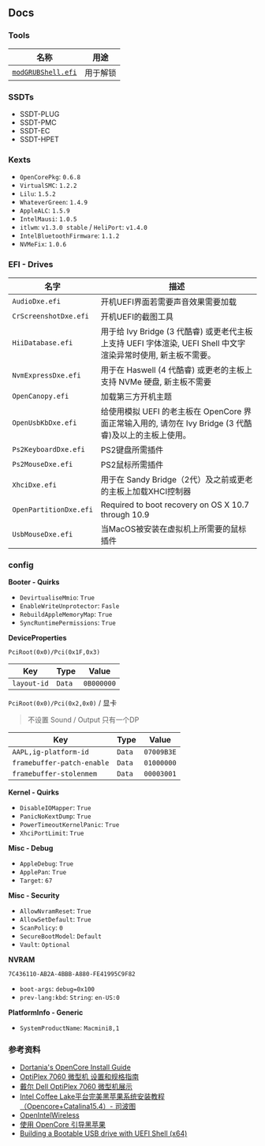 ## Docs


### Tools

|名称|用途|
|---|---|
|[`modGRUBShell.efi`](https://github.com/datasone/grub-mod-setup_var/releases)| 用于解锁|

### SSDTs

* SSDT-PLUG
* SSDT-PMC
* SSDT-EC
* SSDT-HPET

### Kexts 

* `OpenCorePkg`: `0.6.8`
* `VirtualSMC`: `1.2.2`
* `Lilu`: `1.5.2`
* `WhateverGreen`: `1.4.9`
* `AppleALC`: `1.5.9`
* `IntelMausi`: `1.0.5`
* `itlwm`: `v1.3.0 stable` / `HeliPort`: `v1.4.0`
* `IntelBluetoothFirmware`: `1.1.2`
* `NVMeFix`: `1.0.6`

### EFI - Drives

|名字|描述|
|---|---|
|`AudioDxe.efi `|开机UEFI界面若需要声音效果需要加载|
|`CrScreenshotDxe.efi`|开机UEFI的截图工具|
|`HiiDatabase.efi`|用于给 Ivy Bridge (3 代酷睿) 或更老代主板上支持 UEFI 字体渲染, UEFI Shell 中文字渲染异常时使用, 新主板不需要。|
|`NvmExpressDxe.efi`|用于在 Haswell (4 代酷睿) 或更老的主板上支持 NVMe 硬盘, 新主板不需要
|`OpenCanopy.efi`| 加载第三方开机主题|
|`OpenUsbKbDxe.efi`| 给使用模拟 UEFI 的老主板在 OpenCore 界面正常输入用的, 请勿在 Ivy Bridge (3 代酷睿)及以上的主板上使用。|
|`Ps2KeyboardDxe.efi`|PS2键盘所需插件|
|`Ps2MouseDxe.efi`|PS2鼠标所需插件|
|`XhciDxe.efi`|用于在 Sandy Bridge（2代）及之前或更老的主板上加载XHCI控制器|
|`OpenPartitionDxe.efi`|Required to boot recovery on OS X 10.7 through 10.9|
|`UsbMouseDxe.efi`|当MacOS被安装在虚拟机上所需要的鼠标插件|

### config

**Booter - Quirks**

* `DevirtualiseMmio`: `True`
* `EnableWriteUnprotector`: `Fasle`
* `RebuildAppleMemoryMap`: `True`
* `SyncRuntimePermissions`: `True`

**DeviceProperties**

`PciRoot(0x0)/Pci(0x1F,0x3)`

|Key|Type|Value|
|---|---|---|
|`layout-id`|`Data`|`0B000000`

`PciRoot(0x0)/Pci(0x2,0x0)` / 显卡

> 不设置 Sound / Output 只有一个DP

|Key|Type|Value|
|---|---|---|
|`AAPL,ig-platform-id`|`Data`|`07009B3E`|
|`framebuffer-patch-enable`|`Data`|`01000000`|
|`framebuffer-stolenmem`|`Data`|`00003001`|

**Kernel - Quirks**

* `DisableIOMapper`: `True`
* `PanicNoKextDump`: `True`
* `PowerTimeoutKernelPanic`: `True`
* `XhciPortLimit`: `True`

**Misc - Debug**

* `AppleDebug`: `True`
* `ApplePan`: `True`
* `Target`: `67`

**Misc - Security**

* `AllowNvramReset`: `True`
* `AllowSetDefault`: `True`
* `ScanPolicy`: `0`
* `SecureBootModel`: `Default`
* `Vault`: `Optional`

**NVRAM**

`7C436110-AB2A-4BBB-A880-FE41995C9F82`

* `boot-args`: `debug=0x100`
* `prev-lang:kbd`: `String`: `en-US:0`

**PlatformInfo - Generic**

* `SystemProductName`: `Macmini8,1`

### 参考资料

* [Dortania's OpenCore Install Guide](https://dortania.github.io/OpenCore-Install-Guide/)
* [OptiPlex 7060 微型机 设置和规格指南](https://dl.dell.com/topicspdf/optiplex-7060-desktop_specifications3_zh-cn.pdf)
* [戴尔 Dell OptiPlex 7060 微型机展示](https://www.hacktiny.com/posts/2597.html)
* [Intel Coffee Lake平台完美黑苹果系统安装教程（Opencore+Catalina15.4）- 司波图](https://www.youtube.com/watch?v=Lu6Kmz5aDhY)
* [OpenIntelWireless](https://openintelwireless.github.io/)
* [使用 OpenCore 引导黑苹果](https://blog.xjn819.com/post/opencore-guide.html)
* [Building a Bootable USB drive with UEFI Shell (x64)](https://chipsec.github.io/USB%20with%20UEFI%20Shell.html)


